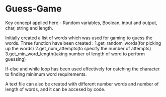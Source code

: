 # Guess-Game
Key concept applied here - Random variables, Boolean, input and output, char, string and length.

Initially created a list of words which was used for gaming to guess the words. 
Three function have been created :
1.get_random_words(for picking up the words)
2.get_num_attempts(to specify the number of attempts)
3.get_min_word_length(taking number of length of word to perform guessing)

If-else and while loop has been used effectively for catching the character to finding minimum word requirements.

A text file can also be created with different number words and number of length of words, and it can be accesed by code.
